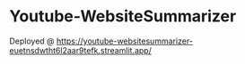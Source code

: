 # Youtube-WebsiteSummarizer

Deployed @ https://youtube-websitesummarizer-euetnsdwtht6l2aar9tefk.streamlit.app/

